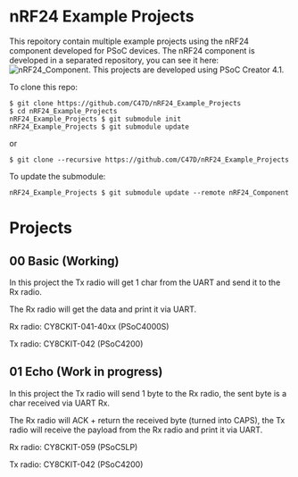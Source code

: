 # nRF24 Example Projects

This repoitory contain multiple example projects using the nRF24 component developed for PSoC devices.
The nRF24 component is developed in a separated repository, you can see it here: ![nRF24_Component](https://github.com/C47D/nRF24_Component).
This projects are developed using PSoC Creator 4.1.


To clone this repo:
```
$ git clone https://github.com/C47D/nRF24_Example_Projects
$ cd nRF24_Example_Projects
nRF24_Example_Projects $ git submodule init
nRF24_Example_Projects $ git submodule update
```

or

```
$ git clone --recursive https://github.com/C47D/nRF24_Example_Projects
```

To update the submodule:
```
nRF24_Example_Projects $ git submodule update --remote nRF24_Component
```

# Projects

## 00 Basic (Working)
In this project the Tx radio will get 1 char from the UART and send it to the Rx radio.

The Rx radio will get the data and print it via UART.

Rx radio: CY8CKIT-041-40xx (PSoC4000S)

Tx radio: CY8CKIT-042 (PSoC4200)

## 01 Echo (Work in progress)
In this project the Tx radio will send 1 byte to the Rx radio, the sent byte
is a char received via UART Rx.

The Rx radio will ACK + return the received byte (turned into CAPS), the Tx radio will receive the payload from the Rx radio and print it via UART.

Rx radio: CY8CKIT-059 (PSoC5LP)

Tx radio: CY8CKIT-042 (PSoC4200)
